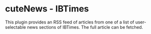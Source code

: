 # cuteNews - IBTimes

This plugin provides an RSS feed of articles from one of a list of user-selectable news sections of IBTimes. The full article can be fetched.

